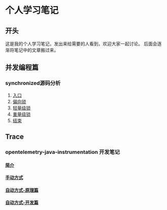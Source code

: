 # 个人学习笔记


## 开头
这是我的个人学习笔记，发出来给需要的人看到，欢迎大家一起讨论。
后面会逐渐将笔记中的文章搬过来。


## 并发编程篇
### synchronized源码分析
1. [入口](https://github.com/HenryChenV/my-notes/issues/2)
2. [偏向锁](https://github.com/HenryChenV/my-notes/issues/3)
3. [轻量级锁](https://github.com/HenryChenV/my-notes/issues/4)
4. [重量级锁](https://github.com/HenryChenV/my-notes/issues/5)
5. [结束](https://github.com/HenryChenV/my-notes/issues/6)


## Trace
### opentelemetry-java-instrumentation 开发笔记
#### [简介](https://github.com/HenryChenV/my-notes/issues/9)
#### [手动方式](https://github.com/HenryChenV/my-notes/issues/10)
#### [自动方式-原理篇](https://github.com/HenryChenV/my-notes/issues/11)
#### [自动方式-开发篇](https://github.com/HenryChenV/my-notes/issues/12)


